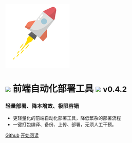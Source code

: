 ![logo](./_images/icon.svg)

# <image src="./_images/cracker.svg" /> 前端自动化部署工具 <image src="./_images/cracker.svg" /> <small>v0.4.2</small>

### 轻量部署、降本增效、极限容错

- 更轻量化的前端自动化部署工具，降低繁杂的部署流程
- 一键打包编译、备份、上传、部署，无须人工干预。

[Github](https://github.com/Hyhello/deployed)
[开始阅读](#deployedcli)
